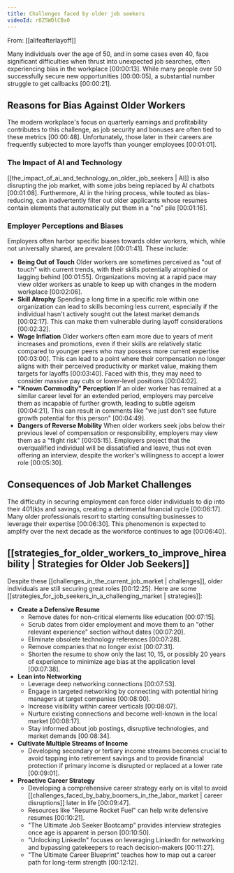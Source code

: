 ```yaml
---
title: Challenges faced by older job seekers
videoId: r8ZSWDlCBx0
---
```


From: [[alifeafterlayoff]] <br/> 

Many individuals over the age of 50, and in some cases even 40, face significant difficulties when thrust into unexpected job searches, often experiencing bias in the workplace <a class="yt-timestamp" data-t="00:00:13">[00:00:13]</a>. While many people over 50 successfully secure new opportunities <a class="yt-timestamp" data-t="00:00:05">[00:00:05]</a>, a substantial number struggle to get callbacks <a class="yt-timestamp" data-t="00:00:21">[00:00:21]</a>.

## Reasons for Bias Against Older Workers

The modern workplace's focus on quarterly earnings and profitability contributes to this challenge, as job security and bonuses are often tied to these metrics <a class="yt-timestamp" data-t="00:00:48">[00:00:48]</a>. Unfortunately, those later in their careers are frequently subjected to more layoffs than younger employees <a class="yt-timestamp" data-t="00:01:01">[00:01:01]</a>.

### The Impact of AI and Technology

[[the_impact_of_ai_and_technology_on_older_job_seekers | AI]] is also disrupting the job market, with some jobs being replaced by AI chatbots <a class="yt-timestamp" data-t="00:01:08">[00:01:08]</a>. Furthermore, AI in the hiring process, while touted as bias-reducing, can inadvertently filter out older applicants whose resumes contain elements that automatically put them in a "no" pile <a class="yt-timestamp" data-t="00:01:16">[00:01:16]</a>.

### Employer Perceptions and Biases

Employers often harbor specific biases towards older workers, which, while not universally shared, are prevalent <a class="yt-timestamp" data-t="00:01:41">[00:01:41]</a>. These include:

*   **Being Out of Touch** Older workers are sometimes perceived as "out of touch" with current trends, with their skills potentially atrophied or lagging behind <a class="yt-timestamp" data-t="00:01:55">[00:01:55]</a>. Organizations moving at a rapid pace may view older workers as unable to keep up with changes in the modern workplace <a class="yt-timestamp" data-t="00:02:06">[00:02:06]</a>.
*   **Skill Atrophy** Spending a long time in a specific role within one organization can lead to skills becoming less current, especially if the individual hasn't actively sought out the latest market demands <a class="yt-timestamp" data-t="00:02:17">[00:02:17]</a>. This can make them vulnerable during layoff considerations <a class="yt-timestamp" data-t="00:02:32">[00:02:32]</a>.
*   **Wage Inflation** Older workers often earn more due to years of merit increases and promotions, even if their skills are relatively static compared to younger peers who may possess more current expertise <a class="yt-timestamp" data-t="00:03:00">[00:03:00]</a>. This can lead to a point where their compensation no longer aligns with their perceived productivity or market value, making them targets for layoffs <a class="yt-timestamp" data-t="00:03:40">[00:03:40]</a>. Faced with this, they may need to consider massive pay cuts or lower-level positions <a class="yt-timestamp" data-t="00:04:02">[00:04:02]</a>.
*   **"Known Commodity" Perception** If an older worker has remained at a similar career level for an extended period, employers may perceive them as incapable of further growth, leading to subtle ageism <a class="yt-timestamp" data-t="00:04:21">[00:04:21]</a>. This can result in comments like "we just don't see future growth potential for this person" <a class="yt-timestamp" data-t="00:04:49">[00:04:49]</a>.
*   **Dangers of Reverse Mobility** When older workers seek jobs below their previous level of compensation or responsibility, employers may view them as a "flight risk" <a class="yt-timestamp" data-t="00:05:15">[00:05:15]</a>. Employers project that the overqualified individual will be dissatisfied and leave, thus not even offering an interview, despite the worker's willingness to accept a lower role <a class="yt-timestamp" data-t="00:05:30">[00:05:30]</a>.

## Consequences of Job Market Challenges

The difficulty in securing employment can force older individuals to dip into their 401(k)s and savings, creating a detrimental financial cycle <a class="yt-timestamp" data-t="00:06:17">[00:06:17]</a>. Many older professionals resort to starting consulting businesses to leverage their expertise <a class="yt-timestamp" data-t="00:06:30">[00:06:30]</a>. This phenomenon is expected to amplify over the next decade as the workforce continues to age <a class="yt-timestamp" data-t="00:06:40">[00:06:40]</a>.

## [[strategies_for_older_workers_to_improve_hireability | Strategies for Older Job Seekers]]

Despite these [[challenges_in_the_current_job_market | challenges]], older individuals are still securing great roles <a class="yt-timestamp" data-t="00:12:25">[00:12:25]</a>. Here are some [[strategies_for_job_seekers_in_a_challenging_market | strategies]]:

*   **Create a Defensive Resume**
    *   Remove dates for non-critical elements like education <a class="yt-timestamp" data-t="00:07:15">[00:07:15]</a>.
    *   Scrub dates from older employment and move them to an "other relevant experience" section without dates <a class="yt-timestamp" data-t="00:07:20">[00:07:20]</a>.
    *   Eliminate obsolete technology references <a class="yt-timestamp" data-t="00:07:28">[00:07:28]</a>.
    *   Remove companies that no longer exist <a class="yt-timestamp" data-t="00:07:31">[00:07:31]</a>.
    *   Shorten the resume to show only the last 10, 15, or possibly 20 years of experience to minimize age bias at the application level <a class="yt-timestamp" data-t="00:07:38">[00:07:38]</a>.
*   **Lean into Networking**
    *   Leverage deep networking connections <a class="yt-timestamp" data-t="00:07:53">[00:07:53]</a>.
    *   Engage in targeted networking by connecting with potential hiring managers at target companies <a class="yt-timestamp" data-t="00:08:00">[00:08:00]</a>.
    *   Increase visibility within career verticals <a class="yt-timestamp" data-t="00:08:07">[00:08:07]</a>.
    *   Nurture existing connections and become well-known in the local market <a class="yt-timestamp" data-t="00:08:17">[00:08:17]</a>.
    *   Stay informed about job postings, disruptive technologies, and market demands <a class="yt-timestamp" data-t="00:08:34">[00:08:34]</a>.
*   **Cultivate Multiple Streams of Income**
    *   Developing secondary or tertiary income streams becomes crucial to avoid tapping into retirement savings and to provide financial protection if primary income is disrupted or replaced at a lower rate <a class="yt-timestamp" data-t="00:09:01">[00:09:01]</a>.
*   **Proactive Career Strategy**
    *   Developing a comprehensive career strategy early on is vital to avoid [[challenges_faced_by_baby_boomers_in_the_labor_market | career disruptions]] later in life <a class="yt-timestamp" data-t="00:09:47">[00:09:47]</a>.
    *   Resources like "Resume Rocket Fuel" can help write defensive resumes <a class="yt-timestamp" data-t="00:10:21">[00:10:21]</a>.
    *   "The Ultimate Job Seeker Bootcamp" provides interview strategies once age is apparent in person <a class="yt-timestamp" data-t="00:10:50">[00:10:50]</a>.
    *   "Unlocking LinkedIn" focuses on leveraging LinkedIn for networking and bypassing gatekeepers to reach decision-makers <a class="yt-timestamp" data-t="00:11:27">[00:11:27]</a>.
    *   "The Ultimate Career Blueprint" teaches how to map out a career path for long-term strength <a class="yt-timestamp" data-t="00:12:12">[00:12:12]</a>.
